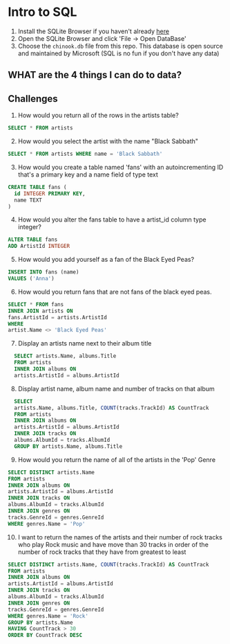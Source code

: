 # Intro to SQL

1. Install the SQLite Browser if you haven't already [here](http://sqlitebrowser.org/)
2. Open the SQLite Browser and click 'File -> Open DataBase'
3. Choose the `chinook.db` file from this repo. This database is open source and maintained by Microsoft (SQL is no fun if you don't have any data)


## WHAT are the 4 things I can do to data?





## Challenges

1. How would you return all of the rows in the artists table?
  ```sql
  SELECT * FROM artists
  ```

2. How would you select the artist with the name "Black Sabbath"
  ```sql
  SELECT * FROM artists WHERE name = 'Black Sabbath'
  ```

3. How would you create a table named 'fans' with an autoincrementing ID that's a primary key and a name field of type text
  ```sql
  CREATE TABLE fans (
    id INTEGER PRIMARY KEY,
    name TEXT
  )
  ```


4. How would you alter the fans table to have a artist_id column type integer?

  ```sql
  ALTER TABLE fans
  ADD ArtistId INTEGER

  ```
5. How would you add yourself as a fan of the Black Eyed Peas?
  ```sql
  INSERT INTO fans (name)
  VALUES ('Anna')

  ```


6. How would you return fans that are not fans of the black eyed peas.
  ```sql
  SELECT * FROM fans
  INNER JOIN artists ON
  fans.ArtistId = artists.ArtistId
  WHERE
  artist.Name <> 'Black Eyed Peas'

  ```
7. Display an artists name next to their album title
```sql
  SELECT artists.Name, albums.Title
  FROM artists
  INNER JOIN albums ON
  artists.ArtistId = albums.ArtistId
```

8. Display artist name, album name and number of tracks on that album
```sql
  SELECT
  artists.Name, albums.Title, COUNT(tracks.TrackId) AS CountTrack
  FROM artists
  INNER JOIN albums ON
  artists.ArtistId = albums.ArtistId
  INNER JOIN tracks ON
  albums.AlbumId = tracks.AlbumId
  GROUP BY artists.Name, albums.Title

```

9.  How would you return the name of all of the artists in the 'Pop' Genre
  ```sql
  SELECT DISTINCT artists.Name
  FROM artists
  INNER JOIN albums ON
  artists.ArtistId = albums.ArtistId
  INNER JOIN tracks ON
  albums.AlbumId = tracks.AlbumId
  INNER JOIN genres ON
  tracks.GenreId = genres.GenreId
  WHERE genres.Name = 'Pop'

  ```


10. I want to return the names of the artists and their number of rock tracks
 who play Rock music
and have move than 30 tracks
in order of the number of rock tracks that they have
from greatest to least

```sql
SELECT DISTINCT artists.Name, COUNT(tracks.TrackId) AS CountTrack
FROM artists
INNER JOIN albums ON
artists.ArtistId = albums.ArtistId
INNER JOIN tracks ON
albums.AlbumId = tracks.AlbumId
INNER JOIN genres ON
tracks.GenreId = genres.GenreId
WHERE genres.Name = 'Rock'
GROUP BY artists.Name
HAVING CountTrack > 30
ORDER BY CountTrack DESC

```
